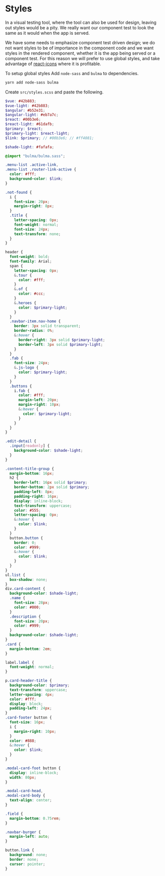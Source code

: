 # Styles

In a visual testing tool, where the tool can also be used for design, leaving out styles would be a pity. We really want our component test to look the same as it would when the app is served.

We have some needs to emphasize component test driven design; we do not want styles to be of importance in the component code and we want styles in the rendered component, whether it is the app being served or a component test. For this reason we will prefer to use global styles, and take advantage of [react-icons](https://react-icons.github.io/react-icons) where it is profitable.

To setup global styles Add `node-sass` and `bulma` to dependencies.

```bash
yarn add node-sass bulma
```

Create `src/styles.scss` and paste the following.

```scss
$vue: #42b883;
$vue-light: #42b883;
$angular: #b52e31;
$angular-light: #eb7a7c;
$react: #00b3e6;
$react-light: #61dafb;
$primary: $react;
$primary-light: $react-light;
$link: $primary; // #00b3e6; // #ff4081;

$shade-light: #fafafa;

@import "bulma/bulma.sass";

.menu-list .active-link,
.menu-list .router-link-active {
  color: #fff;
  background-color: $link;
}

.not-found {
  i {
    font-size: 20px;
    margin-right: 8px;
  }
  .title {
    letter-spacing: 0px;
    font-weight: normal;
    font-size: 24px;
    text-transform: none;
  }
}

header {
  font-weight: bold;
  font-family: Arial;
  span {
    letter-spacing: 0px;
    &.tour {
      color: #fff;
    }
    &.of {
      color: #ccc;
    }
    &.heroes {
      color: $primary-light;
    }
  }
  .navbar-item.nav-home {
    border: 3px solid transparent;
    border-radius: 0%;
    &:hover {
      border-right: 3px solid $primary-light;
      border-left: 3px solid $primary-light;
    }
  }
  .fab {
    font-size: 24px;
    &.js-logo {
      color: $primary-light;
    }
  }
  .buttons {
    i.fab {
      color: #fff;
      margin-left: 20px;
      margin-right: 10px;
      &:hover {
        color: $primary-light;
      }
    }
  }
}

.edit-detail {
  .input[readonly] {
    background-color: $shade-light;
  }
}

.content-title-group {
  margin-bottom: 16px;
  h2 {
    border-left: 16px solid $primary;
    border-bottom: 2px solid $primary;
    padding-left: 8px;
    padding-right: 16px;
    display: inline-block;
    text-transform: uppercase;
    color: #555;
    letter-spacing: 0px;
    &:hover {
      color: $link;
    }
  }
  button.button {
    border: 0;
    color: #999;
    &:hover {
      color: $link;
    }
  }
}
ul.list {
  box-shadow: none;
}
div.card-content {
  background-color: $shade-light;
  .name {
    font-size: 28px;
    color: #000;
  }
  .description {
    font-size: 20px;
    color: #999;
  }
  background-color: $shade-light;
}
.card {
  margin-bottom: 2em;
}

label.label {
  font-weight: normal;
}

p.card-header-title {
  background-color: $primary;
  text-transform: uppercase;
  letter-spacing: 4px;
  color: #fff;
  display: block;
  padding-left: 24px;
}
.card-footer button {
  font-size: 16px;
  i {
    margin-right: 10px;
  }
  color: #888;
  &:hover {
    color: $link;
  }
}

.modal-card-foot button {
  display: inline-block;
  width: 80px;
}

.modal-card-head,
.modal-card-body {
  text-align: center;
}

.field {
  margin-bottom: 0.75rem;
}

.navbar-burger {
  margin-left: auto;
}

button.link {
  background: none;
  border: none;
  cursor: pointer;
}
```

